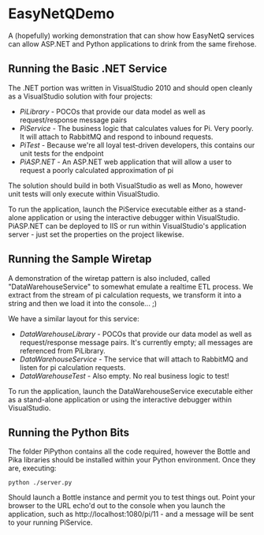 EasyNetQDemo
============

A (hopefully) working demonstration that can show how EasyNetQ services can allow ASP.NET and Python applications to drink from the same firehose.
 
Running the Basic .NET Service
------------------------------

The .NET portion was written in VisualStudio 2010 and should open cleanly as a VisualStudio solution with four projects:

* *PiLibrary* - POCOs that provide our data model as well as request/response message pairs
* *PiService* - The business logic that calculates values for Pi. Very poorly. It will attach to RabbitMQ and respond to inbound requests.
* *PiTest* - Because we're all loyal test-driven developers, this contains our unit tests for the endpoint
* *PiASP.NET* - An ASP.NET web application that will allow a user to request a poorly calculated approximation of pi

The solution should build in both VisualStudio as well as Mono, however unit tests will only execute within VisualStudio.

To run the application, launch the PiService executable either as a stand-alone application or using the interactive debugger within VisualStudio. PiASP.NET can be deployed to IIS or run within VisualStudio's application server - just set the properties on the project likewise.

Running the Sample Wiretap
--------------------------

A demonstration of the wiretap pattern is also included, called "DataWarehouseService" to somewhat emulate a realtime ETL process. We extract from the stream of pi calculation requests, we transform it into a string and then we load it into the console... ;)

We have a similar layout for this service:

* *DataWarehouseLibrary* - POCOs that provide our data model as well as request/response message pairs. It's currently empty; all messages are referenced from PiLibrary.
* *DataWarehouseService* - The service that will attach to RabbitMQ and listen for pi calculation requests.
* *DataWarehouseTest* - Also empty. No real business logic to test!

To run the application, launch the DataWarehouseService executable either as a stand-alone application or using the interactive debugger within VisualStudio.

Running the Python Bits
-----------------------

The folder PiPython contains all the code required, however the Bottle and Pika libraries should be installed within your Python environment. Once they are, executing:

    python ./server.py

Should launch a Bottle instance and permit you to test things out. Point your browser to the URL echo'd out to the console when you launch the application, such as http://localhost:1080/pi/11 - and a message will be sent to your running PiService.
